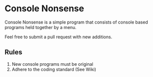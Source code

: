 # Console Nonsense
Console Nonsense is a simple program that consists of console based programs held together by a menu.

Feel free to submit a pull request with new additions.

## Rules
1. New console programs must be original
2. Adhere to the coding standard (See Wiki)



